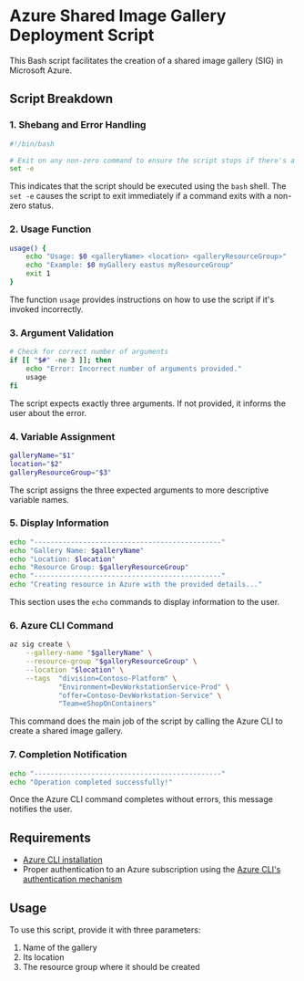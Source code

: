 # Azure Shared Image Gallery Deployment Script

This Bash script facilitates the creation of a shared image gallery (SIG) in Microsoft Azure.

## Script Breakdown

### 1. Shebang and Error Handling

```bash
#!/bin/bash

# Exit on any non-zero command to ensure the script stops if there's a problem
set -e
```

This indicates that the script should be executed using the `bash` shell. The `set -e` causes the script to exit immediately if a command exits with a non-zero status.

### 2. Usage Function

```bash
usage() {
    echo "Usage: $0 <galleryName> <location> <galleryResourceGroup>"
    echo "Example: $0 myGallery eastus myResourceGroup"
    exit 1
}
```

The function `usage` provides instructions on how to use the script if it's invoked incorrectly.

### 3. Argument Validation

```bash
# Check for correct number of arguments
if [[ "$#" -ne 3 ]]; then
    echo "Error: Incorrect number of arguments provided."
    usage
fi
```

The script expects exactly three arguments. If not provided, it informs the user about the error.

### 4. Variable Assignment

```bash
galleryName="$1"
location="$2"
galleryResourceGroup="$3"
```

The script assigns the three expected arguments to more descriptive variable names.

### 5. Display Information

```bash
echo "----------------------------------------------"
echo "Gallery Name: $galleryName"
echo "Location: $location"
echo "Resource Group: $galleryResourceGroup"
echo "----------------------------------------------"
echo "Creating resource in Azure with the provided details..."
```

This section uses the `echo` commands to display information to the user.

### 6. Azure CLI Command

```bash
az sig create \
    --gallery-name "$galleryName" \
    --resource-group "$galleryResourceGroup" \
    --location "$location" \
    --tags  "division=Contoso-Platform" \
            "Environment=DevWorkstationService-Prod" \
            "offer=Contoso-DevWorkstation-Service" \
            "Team=eShopOnContainers" 
```

This command does the main job of the script by calling the Azure CLI to create a shared image gallery.

### 7. Completion Notification

```bash
echo "----------------------------------------------"
echo "Operation completed successfully!"
```

Once the Azure CLI command completes without errors, this message notifies the user.

## Requirements

- [Azure CLI installation](https://docs.microsoft.com/en-us/cli/azure/install-azure-cli)
- Proper authentication to an Azure subscription using the [Azure CLI's authentication mechanism](https://docs.microsoft.com/en-us/cli/azure/authenticate-azure-cli)

## Usage

To use this script, provide it with three parameters:

1. Name of the gallery
2. Its location
3. The resource group where it should be created
